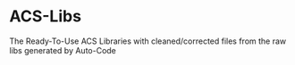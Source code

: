 # ACS-Libs

The Ready-To-Use ACS Libraries with cleaned/corrected files from the raw libs generated by Auto-Code
